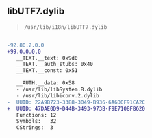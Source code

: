 ## libUTF7.dylib

> `/usr/lib/i18n/libUTF7.dylib`

```diff

-92.80.2.0.0
+99.0.0.0.0
   __TEXT.__text: 0x9d0
   __TEXT.__auth_stubs: 0x40
   __TEXT.__const: 0x51

   __AUTH.__data: 0x58
   - /usr/lib/libSystem.B.dylib
   - /usr/lib/libiconv.2.dylib
-  UUID: 22A9B723-3388-3049-B936-6A6D0F91CA2C
+  UUID: 47DAE0D9-D44B-3493-973B-F9E7108FB620
   Functions: 12
   Symbols:   32
   CStrings:  3

```
